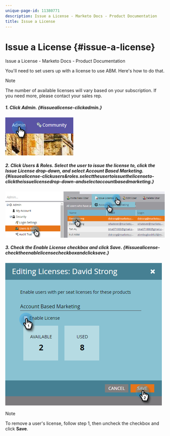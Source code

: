 ```yaml
---
unique-page-id: 11380771
description: Issue a License - Marketo Docs - Product Documentation
title: Issue a License
---
```


# Issue a License {#issue-a-license}

Issue a License - Marketo Docs - Product Documentation

You'll need to set users up with a license to use ABM. Here's how to do that.

>[!NOTE]
>
>The number of available licenses will vary based on your subscription. If you need more, please contact your sales rep.

##### 1. Click Admin. {#issuealicense-clickadmin.}

![](assets/one.png)

##### 2. Click Users & Roles. Select the user to issue the license to, click the Issue License drop-down, and select Account Based Marketing. {#issuealicense-clickusers&roles.selecttheusertoissuethelicenseto-clicktheissuelicensedrop-down-andselectaccountbasedmarketing.}

![](assets/two.png)

##### 3. Check the Enable License checkbox and click Save. {#issuealicense-checktheenablelicensecheckboxandclicksave.}

![](assets/three.png)

>[!NOTE]
>
>To remove a user's license, follow step 1, then *un*check the checkbox and click **Save**.

